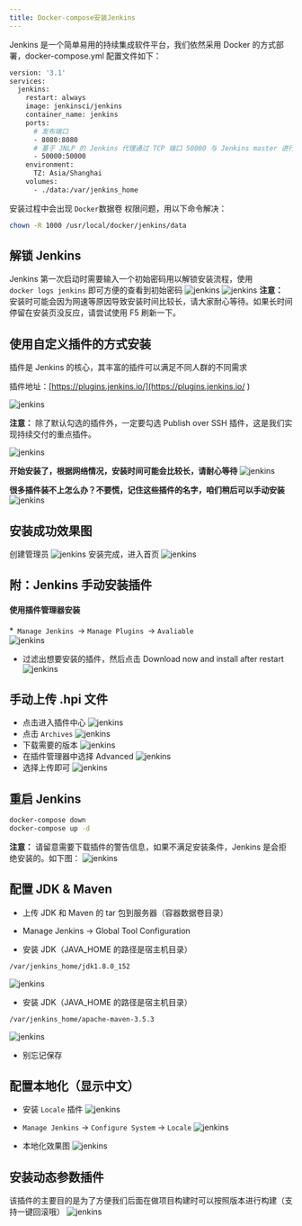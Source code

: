 ```yaml
---
title: Docker-compose安装Jenkins
---
```



Jenkins 是一个简单易用的持续集成软件平台，我们依然采用 Docker 的方式部署，docker-compose.yml 配置文件如下：
```sh 
version: '3.1'
services:
  jenkins:
    restart: always
    image: jenkinsci/jenkins
    container_name: jenkins
    ports:
      # 发布端口
      - 8080:8080
      # 基于 JNLP 的 Jenkins 代理通过 TCP 端口 50000 与 Jenkins master 进行通信
      - 50000:50000
    environment:
      TZ: Asia/Shanghai
    volumes:
      - ./data:/var/jenkins_home
```
安装过程中会出现 <code>Docker</code>数据卷 权限问题，用以下命令解决：

```sh 
chown -R 1000 /usr/local/docker/jenkins/data
```
## 解锁 Jenkins
Jenkins 第一次启动时需要输入一个初始密码用以解锁安装流程，使用<code> docker logs jenkins</code> 即可方便的查看到初始密码
![jenkins](/img/deployplatform/jenkins.png)
![jenkins](/img/deployplatform/jenkins1.png)
**注意：** 安装时可能会因为网速等原因导致安装时间比较长，请大家耐心等待。如果长时间停留在安装页没反应，请尝试使用 F5 刷新一下。

## 使用自定义插件的方式安装 

插件是 Jenkins 的核心，其丰富的插件可以满足不同人群的不同需求

插件地址：[https://plugins.jenkins.io/](https://plugins.jenkins.io/ ) 

![jenkins](/img/deployplatform/jenkins2.png)

**注意：** 除了默认勾选的插件外，一定要勾选 Publish over SSH 插件，这是我们实现持续交付的重点插件。

![jenkins](/img/deployplatform/jenkins3.png)

**开始安装了，根据网络情况，安装时间可能会比较长，请耐心等待**
![jenkins](/img/deployplatform/jenkins4.png)

**很多插件装不上怎么办？不要慌，记住这些插件的名字，咱们稍后可以手动安装**
![jenkins](/img/deployplatform/jenkins5.png)

## 安装成功效果图
创建管理员
![jenkins](/img/deployplatform/jenkins6.png)
安装完成，进入首页
![jenkins](/img/deployplatform/jenkins7.png)

## 附：Jenkins 手动安装插件
   #### 使用插件管理器安装
   
*<code> Manage Jenkins </code>-> <code>Manage Plugins </code>-> <code>Avaliable</code>   
![jenkins](/img/deployplatform/jenkins8.png)
* 过滤出想要安装的插件，然后点击 Download now and install after restart
![jenkins](/img/deployplatform/jenkins9.png)

## 手动上传 .hpi 文件
* 点击进入插件中心
![jenkins](/img/deployplatform/jenkins10.png)
* 点击 <code>Archives</code>
![jenkins](/img/deployplatform/jenkins11.png)
* 下载需要的版本
![jenkins](/img/deployplatform/jenkins12.png)
* 在插件管理器中选择 Advanced
![jenkins](/img/deployplatform/jenkins13.png)
* 选择上传即可
![jenkins](/img/deployplatform/jenkins14.png)

## 重启 Jenkins
```sh 
docker-compose down
docker-compose up -d
```
**注意：** 请留意需要下载插件的警告信息，如果不满足安装条件，Jenkins 是会拒绝安装的。如下图：
![jenkins](/img/deployplatform/jenkins15.png)


## 配置 JDK & Maven
* 上传 JDK 和 Maven 的 tar 包到服务器（容器数据卷目录）

* Manage Jenkins -> Global Tool Configuration

* 安装 JDK（JAVA_HOME 的路径是宿主机目录）
```sh 
/var/jenkins_home/jdk1.8.0_152
```
![jenkins](/img/deployplatform/jenkins16.png)
* 安装 JDK（JAVA_HOME 的路径是宿主机目录）
```sh 
/var/jenkins_home/apache-maven-3.5.3
```
![jenkins](/img/deployplatform/jenkins17.png)
* 别忘记保存
## 配置本地化（显示中文）

* 安装 <code>Locale</code> 插件
![jenkins](/img/deployplatform/jenkins18.png)

*  <code>Manage Jenkins</code> -> <code>Configure System</code> -> <code>Locale</code>
![jenkins](/img/deployplatform/jenkins19.png)

* 本地化效果图
![jenkins](/img/deployplatform/jenkins20.png)

## 安装动态参数插件

该插件的主要目的是为了方便我们后面在做项目构建时可以按照版本进行构建（支持一键回滚哦）
![jenkins](/img/deployplatform/jenkins21.png)